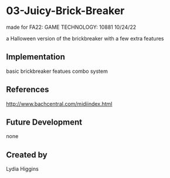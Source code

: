 # 03-Juicy-Brick-Breaker
made for FA22: GAME TECHNOLOGY: 10881 
10/24/22

a Halloween version of the brickbreaker with a few extra features

## Implementation
basic brickbreaker featues
combo system

## References
http://www.bachcentral.com/midiindex.html

## Future Development
none

## Created by
Lydia Higgins
